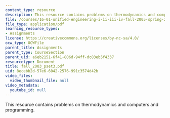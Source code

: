 ```yaml
---
content_type: resource
description: This resource contains problems on thermodynamics and computers and programming.
file: /courses/16-01-unified-engineering-i-ii-iii-iv-fall-2005-spring-2006/8ecebb2d57e660422576991c3574d42b_fall_2003_pset3.pdf
file_type: application/pdf
learning_resource_types:
- Assignments
license: https://creativecommons.org/licenses/by-nc-sa/4.0/
ocw_type: OCWFile
parent_title: Assignments
parent_type: CourseSection
parent_uid: a6eb2151-6f41-806d-94ff-dc83eb5f4337
resourcetype: Document
title: fall_2003_pset3.pdf
uid: 8ecebb2d-57e6-6042-2576-991c3574d42b
video_files:
  video_thumbnail_file: null
video_metadata:
  youtube_id: null
---
```

This resource contains problems on thermodynamics and computers and programming.